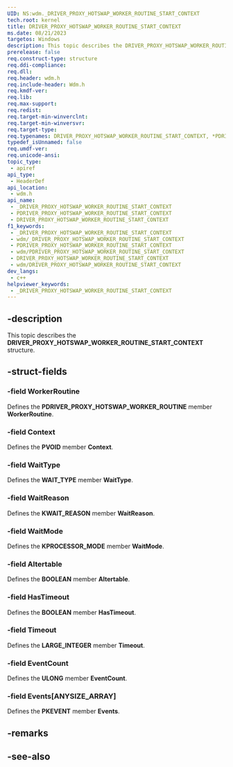 ```yaml
---
UID: NS:wdm._DRIVER_PROXY_HOTSWAP_WORKER_ROUTINE_START_CONTEXT
tech.root: kernel
title: DRIVER_PROXY_HOTSWAP_WORKER_ROUTINE_START_CONTEXT
ms.date: 08/21/2023
targetos: Windows
description: This topic describes the DRIVER_PROXY_HOTSWAP_WORKER_ROUTINE_START_CONTEXT structure.
prerelease: false
req.construct-type: structure
req.ddi-compliance: 
req.dll: 
req.header: wdm.h
req.include-header: Wdm.h
req.kmdf-ver: 
req.lib: 
req.max-support: 
req.redist: 
req.target-min-winverclnt: 
req.target-min-winversvr: 
req.target-type: 
req.typenames: DRIVER_PROXY_HOTSWAP_WORKER_ROUTINE_START_CONTEXT, *PDRIVER_PROXY_HOTSWAP_WORKER_ROUTINE_START_CONTEXT
typedef_isUnnamed: false
req.umdf-ver: 
req.unicode-ansi: 
topic_type:
 - apiref
api_type:
 - HeaderDef
api_location:
 - wdm.h
api_name:
 - _DRIVER_PROXY_HOTSWAP_WORKER_ROUTINE_START_CONTEXT
 - PDRIVER_PROXY_HOTSWAP_WORKER_ROUTINE_START_CONTEXT
 - DRIVER_PROXY_HOTSWAP_WORKER_ROUTINE_START_CONTEXT
f1_keywords:
 - _DRIVER_PROXY_HOTSWAP_WORKER_ROUTINE_START_CONTEXT
 - wdm/_DRIVER_PROXY_HOTSWAP_WORKER_ROUTINE_START_CONTEXT
 - PDRIVER_PROXY_HOTSWAP_WORKER_ROUTINE_START_CONTEXT
 - wdm/PDRIVER_PROXY_HOTSWAP_WORKER_ROUTINE_START_CONTEXT
 - DRIVER_PROXY_HOTSWAP_WORKER_ROUTINE_START_CONTEXT
 - wdm/DRIVER_PROXY_HOTSWAP_WORKER_ROUTINE_START_CONTEXT
dev_langs:
 - c++
helpviewer_keywords:
 - _DRIVER_PROXY_HOTSWAP_WORKER_ROUTINE_START_CONTEXT
---
```


## -description

This topic describes the **DRIVER_PROXY_HOTSWAP_WORKER_ROUTINE_START_CONTEXT** structure.

## -struct-fields

### -field WorkerRoutine

Defines the **PDRIVER_PROXY_HOTSWAP_WORKER_ROUTINE** member **WorkerRoutine**.

### -field Context

Defines the **PVOID** member **Context**.

### -field WaitType

Defines the **WAIT_TYPE** member **WaitType**.

### -field WaitReason

Defines the **KWAIT_REASON** member **WaitReason**.

### -field WaitMode

Defines the **KPROCESSOR_MODE** member **WaitMode**.

### -field Altertable

Defines the **BOOLEAN** member **Altertable**.

### -field HasTimeout

Defines the **BOOLEAN** member **HasTimeout**.

### -field Timeout

Defines the **LARGE_INTEGER** member **Timeout**.

### -field EventCount

Defines the **ULONG** member **EventCount**.

### -field Events[ANYSIZE_ARRAY]

Defines the **PKEVENT** member **Events**.

## -remarks

## -see-also
